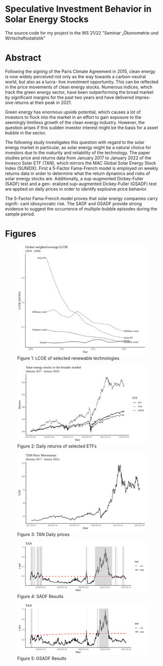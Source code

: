 # Speculative Investment Behavior in Solar Energy Stocks
The source code for my project in the WS 21/22 "Seminar „Ökonometrie und Wirtschaftsstatistik“

# Abstract

Following the signing of the Paris Climate Agreement in 2015, clean energy is now
widely perceived not only as the way towards a carbon-neutral world, but also as a lucra-
tive investment opportunity. This can be reflected in the price movements of clean energy
stocks. Numerous indices, which track the green energy sector, have been outperforming
the broad market by significant margins for the past two years and have delivered impres-
sive returns at their peak in 2021.

Green energy has enormous upside potential, which causes a lot of investors to flock
into the market in an effort to gain exposure to the seemingly limitless growth of the clean
energy industry. However, the question arises if this sudden investor interest might be the
basis for a asset bubble in the sector.

The following study investigates this question with regard to the solar energy market
in particular, as solar energy might be a natural choice for investors due to the maturity
and reliability of the technology. The paper studies price and returns data from January
2017 to January 2022 of the Invesco Solar ETF (TAN), which mirrors the MAC Global
Solar Energy Stock Index (SUNIDX). First a 5-Factor Fama-French model is employed
on weekly returns data in order to determine what the return dynamics and risks of solar
energy stocks are. Additionally, a sup-augmented Dickey-Fuller (SADF) test and a gen-
eralized sup-augmented Dickey-Fuller (GSADF) test are applied on daily prices in order
to identify explosive price behavior.

The 5-Factor Fama-French model proves that solar energy companies carry signifi-
cant idiosyncratic risk. The SADF and GSADF provide strong evidence to suggest the
occurrence of multiple-bubble episodes during the sample period.

# Figures

<figure>
<img src="https://github.com/syovchev/SpeculativeInvestmentsSolarStocks/blob/main/LaTeX/Figures/LCOE.png?raw=true" />
<figcaption>Figure 1: LCOE of selected renewable technologies</figcaption>
</figure>

<figure>
<img src="https://github.com/syovchev/SpeculativeInvestmentsSolarStocks/blob/main/LaTeX/Figures/Solar%20energy%20stocks%20vs%20the%20broader%20market.png?raw=true" />
<figcaption>Figure 2: Daily returns of selected ETFs </figcaption>
</figure>

<figure>
<img src="https://github.com/syovchev/SpeculativeInvestmentsSolarStocks/blob/main/LaTeX/Figures/TAN%20prices.png?raw=true" />
<figcaption>Figure 3: TAN Daily prices </figcaption>
</figure>

<figure>
<img src="https://github.com/syovchev/SpeculativeInvestmentsSolarStocks/blob/main/LaTeX/Figures/sadf_prediciton.png?raw=true" />
<figcaption>Figure 4: SADF Results </figcaption>
</figure>

<figure>
<img src="https://github.com/syovchev/SpeculativeInvestmentsSolarStocks/blob/main/LaTeX/Figures/gsadf_prediciton.png?raw=true" />
<figcaption>Figure 5: GSADF Results </figcaption>
</figure>
